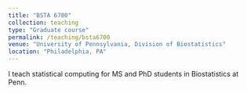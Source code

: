 ```yaml
---
title: "BSTA 6700"
collection: teaching
type: "Graduate course"
permalink: /teaching/bsta6700
venue: "University of Pennsylvania, Division of Biostatistics"
location: "Philadelphia, PA"
---
```


I teach statistical computing for MS and PhD students in Biostatistics at Penn.